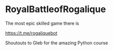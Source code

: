 # RoyalBattleofRogalique
The most epic skilled game there is

https://t.me/rogaliquebot


Shoutouts to Gleb for the amazing Python course
